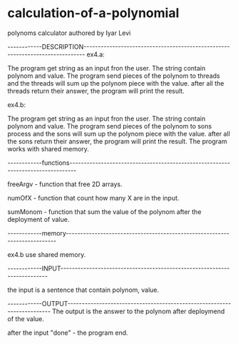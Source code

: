 # calculation-of-a-polynomial

polynoms calculator
authored by Iyar Levi

------------DESCRIPTION------------------------------------------------------------------------------
ex4.a:

The program get string as an input fron the user.
The string contain polynom and value.
The program send pieces of the polynom to threads and the threads will sum up the polynom
piece with the value. after all the threads return their answer, the program will print the result. 

ex4.b:

The program get string as an input fron the user.
The string contain polynom and value.
The program send pieces of the polynom to sons process and the sons will sum up the polynom
piece with the value. after all the sons return their answer, the program will print the result.
The program works with shared memory. 

------------functions--------------------------------------------------------------------------------

freeArgv - function that free 2D arrays.

numOfX - function that count how many X are in the input.

sumMonom - function that sum the value of the polynom after the deployment of value.


------------memory--------------------------------------------------------------------------

ex4.b use shared memory.
               

------------INPUT-------------------------------------------------------------------------

the input is a sentence that contain polynom, value.

------------OUTPUT------------------------------------------------------------------------
The output is the answer to the polynom after deploymend of the value.

after the input "done" - the program end.

